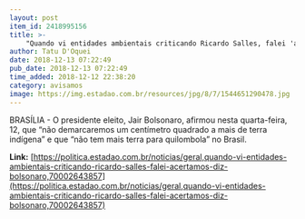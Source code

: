 ```yaml
---
layout: post
item_id: 2418995156
title: >-
    "Quando vi entidades ambientais criticando Ricardo Salles, falei 'acertamos'', diz Bolsonaro
author: Tatu D'Oquei
date: 2018-12-13 07:22:49
pub_date: 2018-12-13 07:22:49
time_added: 2018-12-12 22:38:20
category: avisamos
image: https://img.estadao.com.br/resources/jpg/8/7/1544651290478.jpg
---
```


BRASÍLIA - O presidente eleito, Jair Bolsonaro, afirmou nesta quarta-feira, 12, que “não demarcaremos um centímetro quadrado a mais de terra indígena” e que “não tem mais terra para quilombola” no Brasil.

**Link:** [https://politica.estadao.com.br/noticias/geral,quando-vi-entidades-ambientais-criticando-ricardo-salles-falei-acertamos-diz-bolsonaro,70002643857](https://politica.estadao.com.br/noticias/geral,quando-vi-entidades-ambientais-criticando-ricardo-salles-falei-acertamos-diz-bolsonaro,70002643857)

